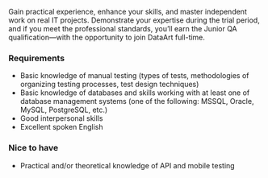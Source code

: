 Gain practical experience, enhance your skills, and master independent work on
real IT projects. Demonstrate your expertise during the trial period, and if
you meet the professional standards, you’ll earn the Junior QA
qualification—with the opportunity to join DataArt full-time.

### Requirements

  * Basic knowledge of manual testing (types of tests, methodologies of organizing testing processes, test design techniques)
  * Basic knowledge of databases and skills working with at least one of database management systems (one of the following: MSSQL, Oracle, MySQL, PostgreSQL, etc.)
  * Good interpersonal skills
  * Excellent spoken English

### Nice to have

  * Practical and/or theoretical knowledge of API and mobile testing